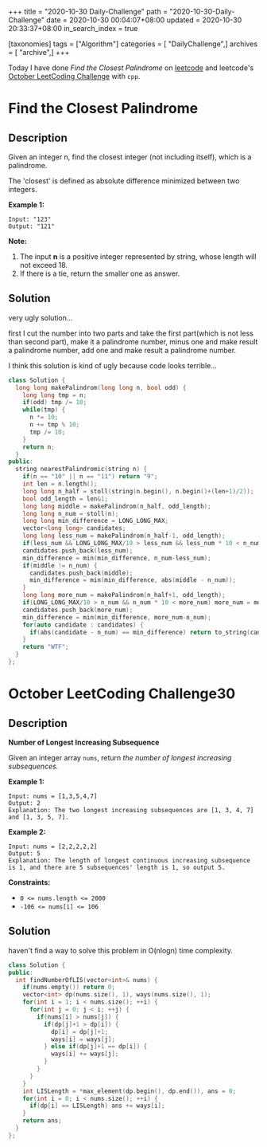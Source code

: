 +++
title = "2020-10-30 Daily-Challenge"
path = "2020-10-30-Daily-Challenge"
date = 2020-10-30 00:04:07+08:00
updated = 2020-10-30 20:33:37+08:00
in_search_index = true

[taxonomies]
tags = ["Algorithm"]
categories = [ "DailyChallenge",]
archives = [ "archive",]
+++

Today I have done *Find the Closest Palindrome* on [leetcode](https://leetcode.com/problems/find-the-closest-palindrome/) and leetcode's [October LeetCoding Challenge](https://leetcode.com/explore/challenge/card/october-leetcoding-challenge/563/week-5-october-29th-october-31st/3513/) with `cpp`.

<!-- more -->

# Find the Closest Palindrome

## Description

Given an integer n, find the closest integer (not including itself), which is a palindrome.

The 'closest' is defined as absolute difference minimized between two integers.

**Example 1:**

```
Input: "123"
Output: "121"
```

**Note:**

1. The input **n** is a positive integer represented by string, whose length will not exceed 18.
2. If there is a tie, return the smaller one as answer.

## Solution

very ugly solution...

first I cut the number into two parts and take the first part(which is not less than second part), make it a palindrome number, minus one and make result a palindrome number, add one and make result a palindrome number.

I think this solution is kind of ugly because code looks terrible...

``` cpp
class Solution {
  long long makePalindrom(long long n, bool odd) {
    long long tmp = n;
    if(odd) tmp /= 10;
    while(tmp) {
      n *= 10;
      n += tmp % 10;
      tmp /= 10;
    }
    return n;
  }
public:
  string nearestPalindromic(string n) {
    if(n == "10" || n == "11") return "9";
    int len = n.length();
    long long n_half = stoll(string(n.begin(), n.begin()+(len+1)/2));
    bool odd_length = len&1;
    long long middle = makePalindrom(n_half, odd_length);
    long long n_num = stoll(n);
    long long min_difference = LONG_LONG_MAX;
    vector<long long> candidates;
    long long less_num = makePalindrom(n_half-1, odd_length);
    if(less_num && LONG_LONG_MAX/10 > less_num && less_num * 10 < n_num) less_num = less_num*10+9;
    candidates.push_back(less_num);
    min_difference = min(min_difference, n_num-less_num);
    if(middle != n_num) {
      candidates.push_back(middle);
      min_difference = min(min_difference, abs(middle - n_num));
    }
    long long more_num = makePalindrom(n_half+1, odd_length);
    if(LONG_LONG_MAX/10 > n_num && n_num * 10 < more_num) more_num = more_num/10+1;
    candidates.push_back(more_num);
    min_difference = min(min_difference, more_num-n_num);
    for(auto candidate : candidates) {
      if(abs(candidate - n_num) == min_difference) return to_string(candidate);
    }
    return "WTF";
  }
};
```

# October LeetCoding Challenge30

## Description

**Number of Longest Increasing Subsequence**

Given an integer array `nums`, return *the number of longest increasing subsequences.*

**Example 1:**

```
Input: nums = [1,3,5,4,7]
Output: 2
Explanation: The two longest increasing subsequences are [1, 3, 4, 7] and [1, 3, 5, 7].
```

**Example 2:**

```
Input: nums = [2,2,2,2,2]
Output: 5
Explanation: The length of longest continuous increasing subsequence is 1, and there are 5 subsequences' length is 1, so output 5.
```

**Constraints:**

- `0 <= nums.length <= 2000`
- `-106 <= nums[i] <= 106`

## Solution

haven't find a way to solve this problem in O(nlogn) time complexity.

``` cpp
class Solution {
public:
  int findNumberOfLIS(vector<int>& nums) {
    if(nums.empty()) return 0;
    vector<int> dp(nums.size(), 1), ways(nums.size(), 1);
    for(int i = 1; i < nums.size(); ++i) {
      for(int j = 0; j < i; ++j) {
        if(nums[i] > nums[j]) {
          if(dp[j]+1 > dp[i]) {
            dp[i] = dp[j]+1;
            ways[i] = ways[j];
          } else if(dp[j]+1 == dp[i]) {
            ways[i] += ways[j];
          }
        }
      }
    }
    int LISLength = *max_element(dp.begin(), dp.end()), ans = 0;
    for(int i = 0; i < nums.size(); ++i) {
      if(dp[i] == LISLength) ans += ways[i];
    }
    return ans;
  }
};
```
